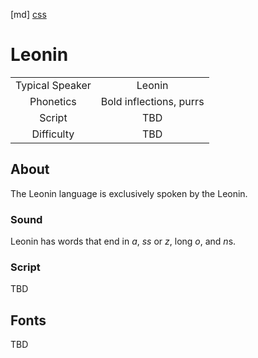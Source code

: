 [md]
[css](-OCVFMyYfsylqoZPiW6l)

# Leonin

| | |
|:---:|:---:|
| Typical Speaker | Leonin |
| Phonetics | Bold inflections, purrs |
| Script | TBD |
| Difficulty | TBD |

<div style="display: none;">
<!-- ★ ☆ -->
</div>

## About

The Leonin language is exclusively spoken by the Leonin.

### Sound

Leonin has words that end in *a*, *ss* or *z*, long *o*, and *n*s.

### Script

TBD

## Fonts

TBD

<div style="display: none;" id="easySpeakWords">
harahs, logo, nee, parurr, grawn, pantho, thrarerr, nahla, graysho
</div>
